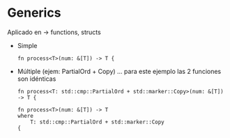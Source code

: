 # Generics
Aplicado en -> functions, structs
- Simple
    ```
    fn process<T>(num: &[T]) -> T {
    ```
- Múltiple (ejem: PartialOrd + Copy) ... para este ejemplo las 2 funciones son idénticas
    ```
    fn process<T: std::cmp::PartialOrd + std::marker::Copy>(num: &[T]) -> T {

    fn process<T>(num: &[T]) -> T
    where
        T: std::cmp::PartialOrd + std::marker::Copy
    {
    ```
